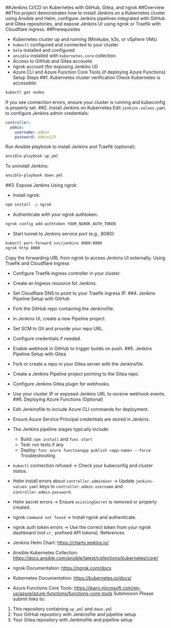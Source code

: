 ##Jenkins CI/CD on Kubernetes with GitHub, Gitea, and ngrok
##Overview
##This project demonstrates how to install Jenkins on a Kubernetes cluster using Ansible and Helm, configure Jenkins pipelines integrated with GitHub and Gitea repositories, and expose Jenkins UI using ngrok or Traefik with Cloudflare ingress.
##Prerequisites
- Kubernetes cluster up and running (Minikube, k3s, or vSphere VMs)
- `kubectl` configured and connected to your cluster
- `helm` installed and configured
- `ansible` installed with `kubernetes.core` collection
- Access to GitHub and Gitea accounts
- ngrok account (for exposing Jenkins UI)
- Azure CLI and Azure Function Core Tools (if deploying Azure Functions)
Setup Steps
##1. Kubernetes cluster verification
Check Kubernetes is accessible:

```bash
kubectl get nodes
```

If you see connection errors, ensure your cluster is running and kubeconfig is properly set.
##2. Install Jenkins on Kubernetes
Edit `jenkins-values.yaml` to configure Jenkins admin credentials:

```yaml
controller:
  admin:
    username: admin
    password: admin123
```

Run Ansible playbook to install Jenkins and Traefik (optional):

```bash
ansible-playbook up.yml
```

To uninstall Jenkins:

```bash
ansible-playbook down.yml
```
##3. Expose Jenkins
Using ngrok
- Install ngrok:

```bash
npm install -g ngrok
```

- Authenticate with your ngrok authtoken:

```bash
ngrok config add-authtoken YOUR_NGROK_AUTH_TOKEN
```

- Start tunnel to Jenkins service port (e.g., 8080):

```bash
kubectl port-forward svc/jenkins 8080:8080
ngrok http 8080
```

Copy the forwarding URL from ngrok to access Jenkins UI externally.
Using Traefik and Cloudflare Ingress
- Configure Traefik ingress controller in your cluster.
- Create an Ingress resource for Jenkins.
- Set Cloudflare DNS to point to your Traefik ingress IP.
##4. Jenkins Pipeline Setup with GitHub
- Fork the GitHub repo containing the Jenkinsfile.
- In Jenkins UI, create a new Pipeline project.
- Set SCM to Git and provide your repo URL.
- Configure credentials if needed.
- Enable webhook in GitHub to trigger builds on push.
##5. Jenkins Pipeline Setup with Gitea
- Fork or create a repo in your Gitea server with the Jenkinsfile.
- Create a Jenkins Pipeline project pointing to the Gitea repo.
- Configure Jenkins Gitea plugin for webhooks.
- Use your cluster IP or exposed Jenkins URL to receive webhook events.
##6. Deploying Azure Functions (Optional)
- Edit Jenkinsfile to include Azure CLI commands for deployment.
- Ensure Azure Service Principal credentials are stored in Jenkins.
- The Jenkins pipeline stages typically include:

  - Build: `npm install` and `func start`
  - Test: run tests if any
  - Deploy: `func azure functionapp publish <app-name> --force`
Troubleshooting
- `kubectl` connection refused → Check your kubeconfig and cluster status.
- Helm install errors about `controller.adminUser` → Update `jenkins-values.yaml` keys to `controller.admin.username` and `controller.admin.password`.
- Helm secret errors → Ensure `existingSecret` is removed or properly created.
- ngrok `command not found` → Install ngrok and authenticate.
- ngrok auth token errors → Use the correct token from your ngrok dashboard (not `cr_` prefixed API tokens).
References
- Jenkins Helm Chart: https://charts.jenkins.io/
- Ansible Kubernetes Collection: https://docs.ansible.com/ansible/latest/collections/kubernetes/core/
- ngrok Documentation: https://ngrok.com/docs
- Kubernetes Documentation: https://kubernetes.io/docs/
- Azure Functions Core Tools: https://learn.microsoft.com/en-us/azure/azure-functions/functions-core-tools
Submission
Please submit links to:

1. This repository containing `up.yml` and `down.yml`
2. Your GitHub repository with Jenkinsfile and pipeline setup
3. Your Gitea repository with Jenkinsfile and pipeline setup
